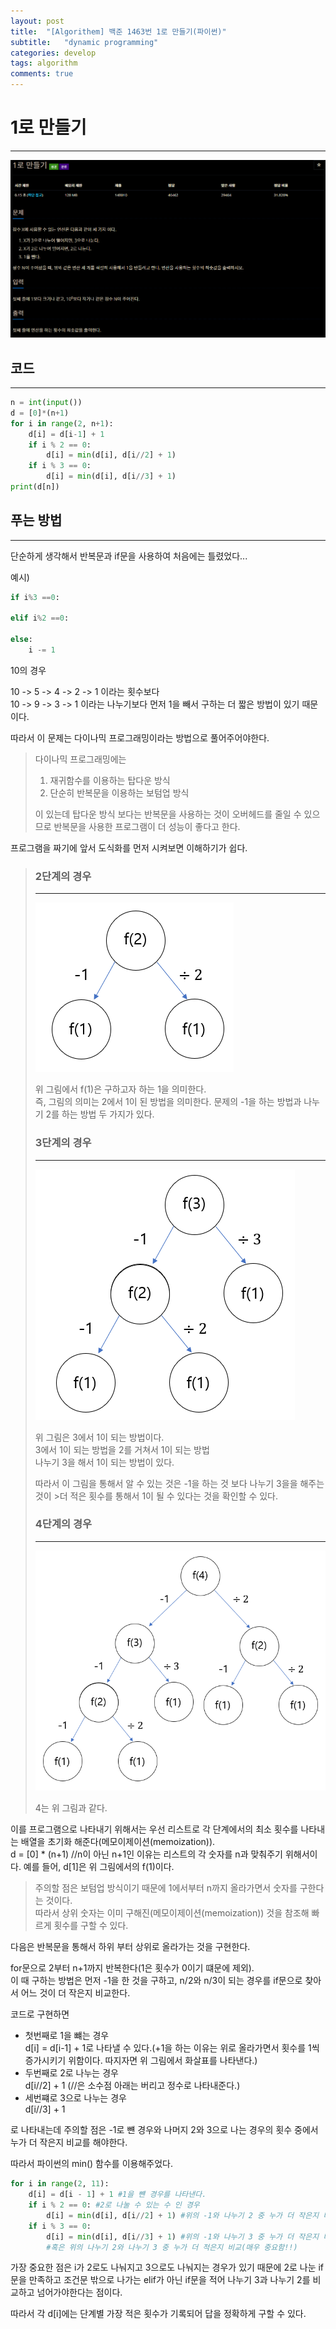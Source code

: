 ```yaml
---
layout: post
title:  "[Algorithem] 백준 1463번 1로 만들기(파이썬)"
subtitle:   "dynamic programming"
categories: develop
tags: algorithm
comments: true
---
```


# 1로 만들기
---
![그림 1-1](/assets/img/algorithm/1로_만들기_문제.png)

## 코드
---
```python
n = int(input())
d = [0]*(n+1)
for i in range(2, n+1):
    d[i] = d[i-1] + 1
    if i % 2 == 0:
        d[i] = min(d[i], d[i//2] + 1)
    if i % 3 == 0:
        d[i] = min(d[i], d[i//3] + 1)
print(d[n])
```

## 푸는 방법
---
단순하게 생각해서 반복문과 if문을 사용하여 처음에는 틀렸었다...

예시)   
```python
if i%3 ==0:

elif i%2 ==0:

else:
    i -= 1
```


10의 경우 

10 -> 5 -> 4 -> 2 -> 1 이라는 횟수보다  
10 -> 9 -> 3 -> 1 이라는 나누기보다 먼저 1을 빼서 구하는 더 짧은 방법이 있기 때문이다.

따라서 이 문제는 다이나믹 프로그래밍이라는 방법으로 풀어주어야한다.


>다이나믹 프로그래밍에는 
>
>1. 재귀함수를 이용하는 탑다운 방식
>2. 단순히 반복문을 이용하는 보텀업 방식    
>
>이 있는데 탑다운 방식 보다는 반복문을 사용하는 것이 오버헤드를 줄일 수 있으므로 반복문을 사용한 프로그램이 더 성능이 좋다고 한다.

프로그램을 짜기에 앞서 도식화를 먼저 시켜보면 이해하기가 쉽다.

>### 2단계의 경우
>---
>
>![그림 1-1](/assets/img/algorithm/보텀업-1.png)
>
>위 그림에서 f(1)은 구하고자 하는 1을 의미한다.  
>즉, 그림의 의미는 2에서 1이 된 방법을 의미한다. 
>문제의 -1을 하는 방법과 나누기 2를 하는 방법 두 가지가 있다.
>
>### 3단계의 경우
>---
>
>![그림 1-1](/assets/img/algorithm/보텀업-2.png)
>
>위 그림은 3에서 1이 되는 방법이다.  
>3에서 1이 되는 방법을 2를 거쳐서 1이 되는 방법  
>나누기 3을 해서 1이 되는 방법이 있다.
>
>따라서 이 그림을 통해서 알 수 있는 것은 -1을 하는 것 보다 나누기 3을을 해주는 것이 >더 적은 횟수를 통해서 1이 될 수 있다는 것을 확인할 수 있다.
>
>### 4단계의 경우
>---
>
>![그림 1-1](/assets/img/algorithm/보텀업-3.png)
>
>4는 위 그림과 같다.

이를 프로그램으로 나타내기 위해서는 
우선 리스트로 각 단계에서의 최소 횟수를 나타내는 배열을 초기화 해준다(메모이제이션(memoization)).  
d = [0] * (n+1) //n이 아닌 n+1인 이유는 리스트의 각 숫자를 n과 맞춰주기 위해서이다. 예를 들어, d[1]은 위 그림에서의 f(1)이다.

>주의할 점은 보텀업 방식이기 때문에 1에서부터 n까지 올라가면서 숫자를 구한다는 것이다.   
>따라서 상위 숫자는 이미 구해진(메모이제이션(memoization)) 것을 참조해 빠르게 횟수를 구할 수 있다.

다음은 반복문을 통해서 하위 부터 상위로 올라가는 것을 구현한다.

for문으로 2부터 n+1까지 반복한다(1은 횟수가 0이기 떄문에 제외).   
이 때 구하는 방법은 먼저 -1을 한 것을 구하고, n/2와 n/3이 되는 경우를 if문으로 찾아서 어느 것이 더 작은지 비교한다.

코드로 구현하면     
* 첫번째로 1을 뺴는 경우  
d[i] = d[i-1] + 1로 나타낼 수 있다.(+1을 하는 이유는 위로 올라가면서 횟수를 1씩 증가시키기 위함이다. 따지자면 위 그림에서 화살표를 나타낸다.)
* 두번째로 2로 나누는 경우  
d[i//2] + 1 (//은 소수점 아래는 버리고 정수로 나타내준다.)
* 세번쨰로 3으로 나누는 경우    
d[i//3] + 1

로 나타내는데 주의할 점은 -1로 뺸 경우와 나머지 2와 3으로 나는 경우의 횟수 중에서 누가 더 작은지 비교를 해야한다.

따라서 파이썬의 min() 함수를 이용해주었다.  
```python
for i in range(2, 11):
    d[i] = d[i - 1] + 1 #1을 뺸 경우를 나타낸다.
    if i % 2 == 0: #2로 나눌 수 있는 수 인 경우
        d[i] = min(d[i], d[i//2] + 1) #위의 -1와 나누기 2 중 누가 더 작은지 비교
    if i % 3 == 0:
        d[i] = min(d[i], d[i//3] + 1) #위의 -1와 나누기 3 중 누가 더 작은지 비교    
        #혹은 위의 나누기 2와 나누기 3 중 누가 더 적은지 비교(매우 중요함!!)
```
가장 중요한 점은 i가 2로도 나눠지고 3으로도 나눠지는 경우가 있기 때문에 2로 나눈 if문을 만족하고 조건문 밖으로 나가는 elif가 아닌 if문을 적어 나누기 3과 나누기 2를 비교하고 넘어가야한다는 점이다.

따라서 각 d[i]에는 단계별 가장 적은 횟수가 기록되어 답을 정확하게 구할 수 있다.